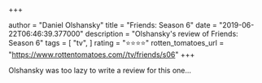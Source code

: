 +++

author = "Daniel Olshansky"
title = "Friends: Season 6"
date = "2019-06-22T06:46:39.377000"
description = "Olshansky's review of Friends: Season 6"
tags = [
    "tv",
]
rating = "⭐⭐⭐⭐"
rotten_tomatoes_url = "https://www.rottentomatoes.com//tv/friends/s06"
+++

Olshansky was too lazy to write a review for this one...

